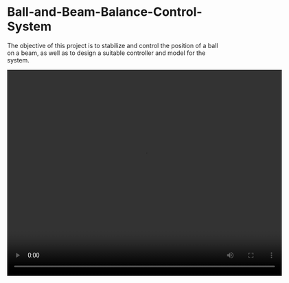 # Ball-and-Beam-Balance-Control-System

The objective of this project is to stabilize and control the position of a ball on a beam, as well as to design a suitable controller and model for the system.

<div align="center">
  <video width="640" height="480" controls>
    <source src="https://github.com/ameer-alwadiya/Ball-and-Beam-Balance-Control-System/assets/127532790/7423c8db-13be-42a2-8d2c-49c916de22fa" type="video/mp4">
    Your browser does not support the video tag.
  </video>
</div>

<!-- Continue with the rest of your README content -->
